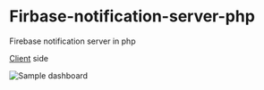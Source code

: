# Firbase-notification-server-php

Firebase notification server in php

[0]: https://github.com/armcha/Firebase-notification-android-client
[Client][0] side 

![Sample dashboard](http://image.prntscr.com/image/31ddd9c4832a49d386f9d3e4d9a8b6cb.png)
